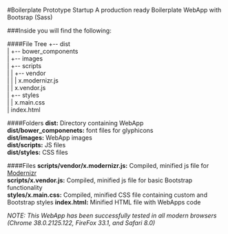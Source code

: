 #Boilerplate Prototype Startup
A production ready Boilerplate WebApp with Bootsrap (Sass)

###Inside you will find the following:

####File Tree
+-- dist  
|   +-- bower\_components  
|   +-- images  
|   +-- scripts  
|   |   +-- vendor  
|   |   |   x.modernizr.js  
|   |   x.vendor.js  
|   +-- styles  
|   |   x.main.css  
|   index.html  

####Folders
**dist:** Directory containing WebApp  
**dist/bower\_componenets:** font files for glyphicons  
**dist/images:** WebApp images  
**dist/scripts:** JS files  
**dist/styles:** CSS files  

####Files
**scripts/vendor/x.modernizr.js:** Compiled, minified js file for [Modernizr](http://modernizr.com/)  
**scripts/x.vendor.js:** Compiled, minified js file for basic Bootstrap functionality  
**styles/x.main.css:** Compiled, minified CSS file containing custom and Bootstrap styles
**index.html:** Minified HTML file with WebApps code  

*NOTE: This WebApp has been successfully tested in all modern browsers (Chrome 38.0.2125.122, FireFox 33.1, and Safari 8.0)*

